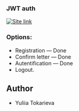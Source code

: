 ### JWT auth

[<img alt="Site link" src="https://img.shields.io/badge/-Live%20app%20%E2%86%92-green?&style=for-the-badge" />](https://login-register-jwt.netlify.app/)

### Options:

- Registration — Done
- Confirm letter — Done
- Autentification — Done
- Logout.

## Author

- Yuliia Tokarieva
